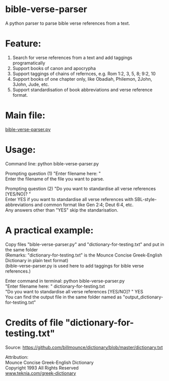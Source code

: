 # bible-verse-parser
A python parser to parse bible verse references from a text.

# Feature:
1. Search for verse references from a text and add taggings programatically
2. Support books of canon and apocrypha
3. Support taggings of chains of refernces, e.g. Rom 1:2, 3, 5, 8; 9:2, 10
4. Support books of one chapter only, like Obadiah, Philemon, 2John, 3John, Jude, etc.
5. Support standardisation of book abbreviations and verse reference format.

# Main file: 
<a href="https://github.com/eliranwong/bible-verse-parser/blob/master/bible-verse-parser.py">bible-verse-parser.py</a>

# Usage:

Command line: python bible-verse-parser.py

Prompting question (1) "Enter filename here: "<br>
Enter the filename of the file you want to parse.

Prompting question (2) "Do you want to standardise all verse references [YES/NO]? "<br>
Enter YES if you want to standardise all verse references with SBL-style-abbreviations and common format like Gen 2:4; Deut 6:4, etc.<br>
Any answers other than "YES" skip the standarisation.

# A practical example:

Copy files "bible-verse-parser.py" and "dictionary-for-testing.txt" and put in the same folder<br>
(Remarks: "dictionary-for-testing.txt" is the Mounce Concise Greek-English Dictionary in plain text format)<br>
(bible-verse-parser.py is used here to add taggings for bible verse references.)<br>

Enter command in terminal: python bible-verse-parser.py<br>
"Enter filename here: " dictionary-for-testing.txt<br>
"Do you want to standardise all verse references [YES/NO]? " YES<br>
You can find the output file in the same folder named as "output_dictionary-for-testing.txt"<br>

# Credits of file "dictionary-for-testing.txt"

Source: <a href="https://github.com/billmounce/dictionary/blob/master/dictionary.txt">https://github.com/billmounce/dictionary/blob/master/dictionary.txt</a>

Attribution:<br>
Mounce Concise Greek-English Dictionary<br>
Copyright 1993 All Rights Reserved<br>
www.teknia.com/greek-dictionary
